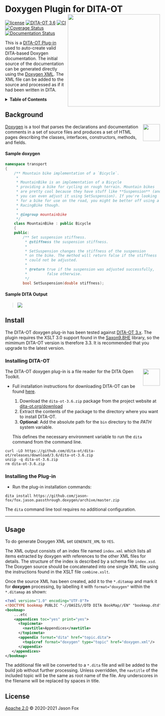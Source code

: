 # Doxygen Plugin for DITA-OT [<img src="https://jason-fox.github.io/fox.jason.passthrough.doxygen/doxygen.png" align="right" width="300">](http://doxygendita-ot.rtfd.io/)

[![license](https://img.shields.io/github/license/jason-fox/fox.jason.passthrough.doxygen.svg)](http://www.apache.org/licenses/LICENSE-2.0)
[![DITA-OT 3.6](https://img.shields.io/badge/DITA--OT-3.6-blue.svg)](http://www.dita-ot.org/3.6)
[![CI](https://github.com/jason-fox/fox.jason.passthrough.doxygen/workflows/CI/badge.svg)](https://github.com/jason-fox/fox.jason.passthrough.doxygen/actions?query=workflow%3ACI)
[![Coverage Status](https://coveralls.io/repos/github/jason-fox/fox.jason.passthrough.doxygen/badge.svg?branch=master)](https://coveralls.io/github/jason-fox/fox.jason.passthrough.doxygen?branch=master)
[![Documentation Status](https://readthedocs.org/projects/doxygendita-ot/badge/?version=latest)](https://doxygendita-ot.readthedocs.io/en/latest/?badge=latest)

This is a [DITA-OT Plug-in](https://www.dita-ot.org/plugins) used to auto-create valid DITA-based Doxygen documentation.
The initial source of the documentation can be generated directly using the
[Doxygen XML](http://www.doxygen.nl/manual/customize.html#xmlgenerator). The XML file can be added to the source and
processed as if it had been written in DITA.

<details>
<summary><strong>Table of Contents</strong></summary>

-   [Background](#background)
-   [Install](#install)
    -   [Installing DITA-OT](#installing-dita-ot)
    -   [Installing the Plug-in](#installing-the-plug-in)
-   [Usage](#usage)
-   [License](#license)

</details>

## Background

[<img src="https://jason-fox.github.io/fox.jason.passthrough.doxygen/javalogo.png" align="right" height="55">](https://docs.oracle.com/javase/1.5.0/docs/guide/doxygen/index.html)

[Doxygen](http://www.doxygen.nl/manual/) is a tool that parses the declarations and
documentation comments in a set of source files and produces a set of HTML pages describing the classes, interfaces,
constructors, methods, and fields.


#### Sample doxygen

```c++
namespace transport
{
    /** Mountain bike implementation of a `Bicycle`.
     *
     * MountainBike is an implementation of a Bicycle
     * providing a bike for cycling on rough terrain. Mountain bikes
     * are pretty cool because they have stuff like **Suspension** (and
     * you can even adjust it using SetSuspension). If you're looking
     * for a bike for use on the road, you might be better off using a
     * RacingBike though.
     *
     * @ingroup mountainbike
     */
	class MountainBike : public Bicycle
	{
	public:
		/** Set suspension stiffness.
		 * @stiffness the suspension stiffness.
		 *
		 * SetSuspension changes the stiffness of the suspension
		 * on the bike. The method will return false if the stiffness
		 * could not be adjusted.
		 *
		 * @return true if the suspension was adjusted successfully,
		 *         false otherwise.
		 */
		bool SetSuspension(double stiffness);
```

#### Sample DITA Output

> ![](https://jason-fox.github.io/fox.jason.passthrough.doxygen/doxygen-output.png)

## Install

The DITA-OT doxygen plug-in has been tested against [DITA-OT 3.x](http://www.dita-ot.org/download). The plugin requires
the XSLT 3.0 support found in the [Saxon9.8HE](https://www.saxonica.com/html/download/java.html) library, so the mimimum
DITA-OT version is therefore 3.3. It is recommended that you upgrade to the latest version.

### Installing DITA-OT

<a href="https://www.dita-ot.org"><img src="https://www.dita-ot.org/images/dita-ot-logo.svg" align="right" height="55"></a>

The DITA-OT doxygen plug-in is a file reader for the DITA Open Toolkit.

-   Full installation instructions for downloading DITA-OT can be found
    [here](https://www.dita-ot.org/3.6/topics/installing-client.html).

    1.  Download the `dita-ot-3.6.zip` package from the project website at
        [dita-ot.org/download](https://www.dita-ot.org/download)
    2.  Extract the contents of the package to the directory where you want to install DITA-OT.
    3.  **Optional**: Add the absolute path for the `bin` directory to the _PATH_ system variable.

    This defines the necessary environment variable to run the `dita` command from the command line.

```console
curl -LO https://github.com/dita-ot/dita-ot/releases/download/3.6/dita-ot-3.6.zip
unzip -q dita-ot-3.6.zip
rm dita-ot-3.6.zip
```

### Installing the Plug-in

-   Run the plug-in installation commands:

```console
dita install https://github.com/jason-fox/fox.jason.passthrough.doxygen/archive/master.zip
```

The `dita` command line tool requires no additional configuration.

---

## Usage

To do generate Doxygen XML set `GENERATE_XML` to `YES`.

The XML output consists of an index file named `index.xml` which lists all items extracted by doxygen with references to the other XML files for details. The structure of the index is described by a schema file `index.xsd`. The Doxygen source should be concatenated into one single XML file using the instructions found in the XSLT file `combine.xslt`.

Once the source XML has been created, add it to the `*.ditamap` and mark it for **doxygen** processing, by labelling it
with `format="doxygen"` within the `*.ditamap` as shown:

```xml
<?xml version="1.0" encoding="UTF-8"?>
<!DOCTYPE bookmap PUBLIC "-//OASIS//DTD DITA BookMap//EN" "bookmap.dtd">
<bookmap>
    ...etc
    <appendices toc="yes" print="yes">
      <topicmeta>
        <navtitle>Appendices</navtitle>
      </topicmeta>
      <appendix format="dita" href="topic.dita">
        <topicref format="doxygen" type="topic" href="doxygen.xml"/>
      </appendix>
   </appendices>
</bookmap>
```

The additional file will be converted to a `*.dita` file and will be added to the build job without further processing.
Unless overridden, the `navtitle` of the included topic will be the same as root name of the file. Any underscores in
the filename will be replaced by spaces in title.

## License

[Apache 2.0](LICENSE) © 2020-2021 Jason Fox
